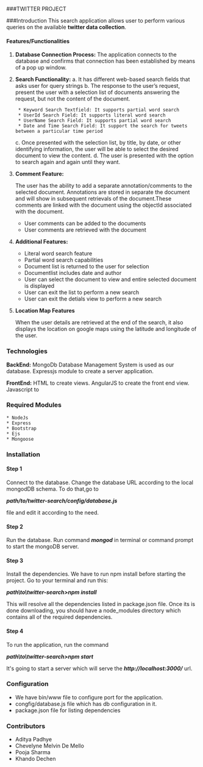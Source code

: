 ###TWITTER PROJECT  

###Introduction
This search application allows user to perform various queries on the available **twitter data collection**.   

#### Features/Functionalities
1. **Database Connection Process:** The application connects to the database and confirms that connection has been established by means of a pop up window.

2. **Search Functionality:** 
	a. It has different web-based search fields that asks user for query strings
	b. The response to the user’s request, present the user	   with a selection list of documents answering the request, but		not the content of the document.
		* Keyword Search Textfield: It supports partial word search
		* UserId Search Field: It supports literal word search
		* UserName Search Field: It supports partial word search
		* Date and Time Search Field: It support the search for tweets between a particular time period
			c. Once presented with the selection list, by title, by date, or		other identifying information, the user will be able to select 		the desired document to view the content.
	d. The user is presented with the option to search again and		again until they want.				3. **Comment Feature:** 
	The user has the ability to add a separate annotation/comments to the selected document. Annotations are stored in separate the document and will show in subsequent retrievals of the document.These comments are linked with the document using the objectId associated with the document.
	* User comments can be added to the documents	* User comments are retrieved with the document

4. **Additional Features:**
	* Literal word search feature	* Partial word search capabilities	* Document list is returned to the user for selection	* Documentlist includes date and author	* User can select the document to view and entire selected document is displayed	* User can exit the list to perform a new search	* User can exit the detials view to perform a new search
	5. **Location Map Features**

	When the user details are retrieved at the end of the search, it 	also displays the location on google maps using the latitude and 	longitude of the user. 

### Technologies

**BackEnd:** 
MongoDb Database Management System is used as our database.
Expressjs module to create a server application.

**FrontEnd:**
HTML to create views.
AngularJS to create the front end view.
Javascript to 		
### Required Modules
	
	* NodeJs
	* Express
	* Bootstrap
	* Ejs
	* Mongoose

### Installation	
#### Step 1
Connect to the database. Change the database URL according to the local mongodDB schema.
To do that,go to 

***path/to/twitter-search/config/database.js*** 

file and edit it according to the need.
#### Step 2
Run the database. Run command ***mongod*** in terminal or command prompt to start the mongoDB server.
#### Step 3
Install the dependencies. We have to run npm install before starting the project. Go to your terminal and run this:

***path\to\twitter-search>npm install***

This will resolve all the dependencies listed in package.json file. Once its is done downloading, you should have a node_modules directory which contains all of the required dependencies.
#### Step 4

To run the application, run the command

***path\to\twitter-search>npm start***

It's going to start a server which will serve the ***http://localhost:3000/*** url.
 

### Configuration

* We have bin/www file to configure port for the application.
* congfig/database.js file which has db configuration in it.
* package.json file for listing dependencies

### Contributors
* Aditya Padhye
* Chevelyne Melvin De Mello
* Pooja Sharma
* Khando Dechen